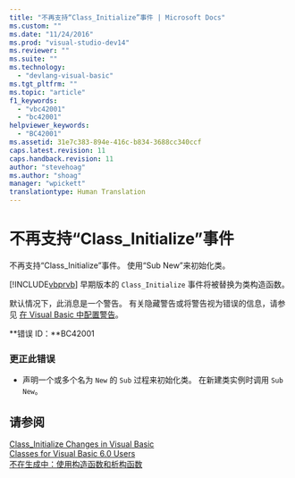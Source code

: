 ```yaml
---
title: "不再支持“Class_Initialize”事件 | Microsoft Docs"
ms.custom: ""
ms.date: "11/24/2016"
ms.prod: "visual-studio-dev14"
ms.reviewer: ""
ms.suite: ""
ms.technology: 
  - "devlang-visual-basic"
ms.tgt_pltfrm: ""
ms.topic: "article"
f1_keywords: 
  - "vbc42001"
  - "bc42001"
helpviewer_keywords: 
  - "BC42001"
ms.assetid: 31e7c383-894e-416c-b834-3688cc340ccf
caps.latest.revision: 11
caps.handback.revision: 11
author: "stevehoag"
ms.author: "shoag"
manager: "wpickett"
translationtype: Human Translation
---
```

# 不再支持“Class_Initialize”事件
不再支持“Class\_Initialize”事件。 使用“Sub New”来初始化类。  
  
 [!INCLUDE[vbprvb](../../csharp/programming-guide/concepts/linq/includes/vbprvb_md.md)] 早期版本的 `Class_Initialize` 事件将被替换为类构造函数。  
  
 默认情况下，此消息是一个警告。 有关隐藏警告或将警告视为错误的信息，请参见 [在 Visual Basic 中配置警告](/visual-studio/ide/configuring-warnings-in-visual-basic)。  
  
 **错误 ID：**BC42001  
  
### 更正此错误  
  
-   声明一个或多个名为 `New` 的 `Sub` 过程来初始化类。 在新建类实例时调用 `Sub New`。  
  
## 请参阅  
 [Class\_Initialize Changes in Visual Basic](http://msdn.microsoft.com/zh-cn/2cd023cf-2869-4836-b08d-43822294beeb)   
 [Classes for Visual Basic 6.0 Users](http://msdn.microsoft.com/zh-cn/d625222c-cd32-4c8d-b25c-ea71729b88b7)   
 [不在生成中：使用构造函数和析构函数](http://msdn.microsoft.com/zh-cn/548eebe1-86c4-4377-b2f5-447cb8be3d90)